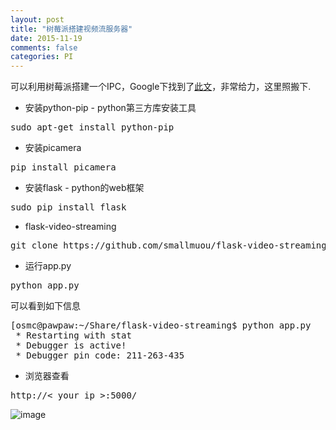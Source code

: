 ```yaml
---
layout: post
title: "树莓派搭建视频流服务器"
date: 2015-11-19
comments: false
categories: PI
---
```


可以利用树莓派搭建一个IPC，Google下找到了[此文](http://videos.cctvcamerapros.com/raspberry-pi/how-to-setup-video-streaming-server.html)，非常给力，这里照搬下.

* 安装python-pip - python第三方库安装工具
<pre>
sudo apt-get install python-pip
</pre>
* 安装picamera
<pre>
pip install picamera
</pre>
* 安装flask - python的web框架
<pre>
sudo pip install flask
</pre>
* flask-video-streaming
<pre>
git clone https://github.com/smallmuou/flask-video-streaming
</pre>
* 运行app.py
<pre>
python app.py
</pre>

可以看到如下信息

<pre>
[osmc@pawpaw:~/Share/flask-video-streaming$ python app.py
 * Restarting with stat
 * Debugger is active!
 * Debugger pin code: 211-263-435
</pre>

* 浏览器查看
<pre>
http://< your ip >:5000/
</pre>

![image](http://7ximmr.com1.z0.glb.clouddn.com/raspberrypi-video-streaming.png)
